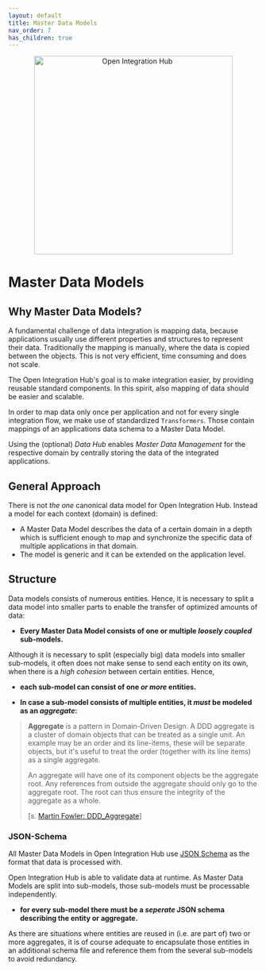 ```yaml
---
layout: default
title: Master Data Models
nav_order: 7
has_children: true
---
```


<p align="center">
  <img src="https://raw.githubusercontent.com/openintegrationhub/openintegrationhub.github.io/master/assets/images/large-oih-vertikal-zentriert.png" alt="Open Integration Hub" width="400"/>
</p>

# Master Data Models

## Why Master Data Models?

A fundamental challenge of data integration is mapping data, because applications usually use different properties and structures to represent their data.
Traditionally the mapping is manually, where the data is copied between the objects. This is not very efficient, time consuming and does not scale.

The Open Integration Hub's goal is to make integration easier, by providing reusable standard components. In this spirit, also mapping of data should be easier and scalable.

In order to map data only once per application and not for every single integration flow, we make use of standardized `Transformers`. Those contain mappings of an applications data schema to a Master Data Model.

Using the (optional) _Data Hub_ enables _Master Data Management_ for the respective domain by centrally storing the data of the integrated applications.


## General Approach

There is not _the one_ canonical data model for Open Integration Hub. Instead a model for each context (domain) is defined:

- A Master Data Model describes the data of a certain domain in a depth which is sufficient enough to map and synchronize the specific data of multiple applications in that domain.
- The model is generic and it can be extended on the application level.

## Structure

Data models consists of numerous entities. Hence, it is necessary to split a data model into smaller parts to enable the transfer of optimized amounts of data:

- __Every Master Data Model consists of one or multiple _loosely coupled_ sub-models.__

Although it is necessary to split (especially big) data models into smaller sub-models, it often does not make sense to send each entity on its own, when there is a _high cohesion_ between certain entities. Hence,

- __each sub-model can consist of one _or more_ entities.__


- __In case a sub-model consists of multiple entities, it *must* be modeled as an _aggregate_:__

> __Aggregate__ is a pattern in Domain-Driven Design. A DDD aggregate is a cluster of domain objects that can be treated as a single unit. An example may be an order and its line-items, these will be separate objects, but it's useful to treat the order (together with its line items) as a single aggregate.
>
> An aggregate will have one of its component objects be the aggregate root. Any references from outside the aggregate should only go to the aggregate root. The root can thus ensure the integrity of the aggregate as a whole.
>
> [s. [Martin Fowler: DDD_Aggregate](https://martinfowler.com/bliki/DDD_Aggregate.html)]
### JSON-Schema

All Master Data Models in Open Integration Hub use [JSON Schema](http://json-schema.org) as the format that data is processed with.

Open Integration Hub is able to validate data at runtime. As Master Data Models are split into sub-models, those sub-models must be processable independently.

- __for every sub-model there must be a _seperate_ JSON schema describing the entity or aggregate.__

As there are situations where entities are reused in (i.e. are part of) two or more aggregates, it is of course adequate to encapsulate those entities in an additional schema file and reference them from the several sub-models to avoid redundancy.

<!--
## Usage within Open Integration Hub
### Metadata Repository
### Data Hub
### ID Linking
### Integration Layer Service
### Conflict Management
-->
